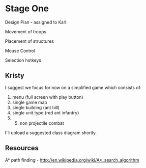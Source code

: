 Stage One
=========

Design Plan - assigned to Karl

Movement of troops

Placement of structures

Mouse Control

Selection hotkeys

Kristy
------
  I suggest we focus for now on a simplified game which consists of:
  
  1. menu (full screen with play button)
  2. single game map
  3. single building (ant hill)
  4. single unit type (red ant infantry)
  5. 5. non projectile combat
  
  I'll upload a suggested class diagram shortly.

Resources
---------

A* path finding - http://en.wikipedia.org/wiki/A*_search_algorithm
